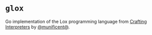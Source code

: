 # `glox`

Go implementation of the Lox programming language from [Crafting Interpreters](https://craftinginterpreters.com/) by [@munificent@](https://github.com/munificent).